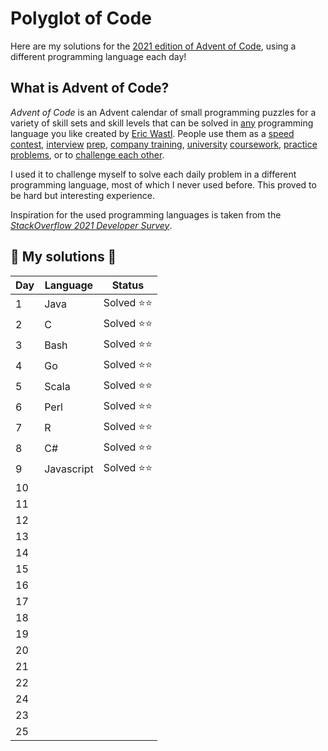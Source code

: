 # Polyglot of Code

Here are my solutions for the [2021 edition of Advent of Code](https://adventofcode.com/2021 ), using a different programming language each day!

## What is Advent of Code?

_Advent of Code_ is an Advent calendar of small programming puzzles for a variety of skill sets and skill levels that can be solved in [any](https://github.com/search?q=advent+of+code) programming language you like created by [Eric Wastl](http://was.tl/). People use them as a [speed contest](https://adventofcode.com/2021/leaderboard), [interview](https://y3l2n.com/2018/05/09/interview-prep-advent-of-code/)  [prep](https://twitter.com/dznqbit/status/1037607793144938497), [company training](https://twitter.com/pgoultiaev/status/950805811583963137), [university](https://gitlab.com/imhoffman/fa19b4-mat3006/wikis/home)  [coursework](https://www.gribblelab.org/scicomp2021/), [practice](https://twitter.com/mrdanielklein/status/936267621468483584)  [problems](https://comp215.blogs.rice.edu/), or to [challenge each other](https://www.reddit.com/r/adventofcode/search?q=flair%3Aupping&restrict_sr=on).

I used it to challenge myself to solve each daily problem in a different programming language, most of which I never used before. This proved to be hard but interesting experience.

Inspiration for the used programming languages is taken from the [_StackOverflow 2021 Developer Survey_](https://insights.stackoverflow.com/survey/2021#technology-most-popular-technologies).

## 🎄 My solutions 🎄

| Day  | Language        | Status       |
|------|-----------------|--------------|
| 1    | Java            | Solved ⭐⭐  |
| 2    | C               | Solved ⭐⭐  |
| 3    | Bash            | Solved ⭐⭐  |
| 4    | Go              | Solved ⭐⭐  |
| 5    | Scala           | Solved ⭐⭐  |
| 6    | Perl            | Solved ⭐⭐  |
| 7    | R               | Solved ⭐⭐  |
| 8    | C#              | Solved ⭐⭐  |
| 9    | Javascript  	 | Solved ⭐⭐  |
| 10   |           		 |               |
| 11   |            	 |               |
| 12   |                 |               |
| 13   |                 |               |
| 14   |        		 |               |
| 15   |        		 |               |
| 16   |               	 |               |
| 17   |           		 |               |
| 18   |                 |               |
| 19   |               	 |               |
| 20   |           		 |               |
| 21   |           		 |               |
| 22   |                 |               |
| 24   |              	 |               | 
| 23   |                 |               | 
| 25   |                 |               |